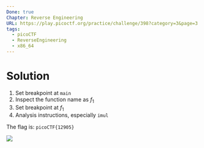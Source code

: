 ```yaml
---
Done: true
Chapter: Reverse Engineering
URL: https://play.picoctf.org/practice/challenge/398?category=3&page=3
tags:
  - picoCTF
  - ReverseEngineering
  - x86_64
---
```


# Solution

1. Set breakpoint at `main`
2. Inspect the function name as $f_{1}$
3. Set breakpoint at $f_{1}$
4. Analysis instructions, especially `imul`

The flag is: `picoCTF{12905}`

![](https://i.imgur.com/Ci110p7.png)
